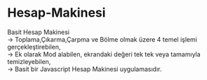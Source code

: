 # Hesap-Makinesi
Basit Hesap Makinesi</br>
-> Toplama,Çıkarma,Çarpma ve Bölme olmak üzere 4 temel işlemi gerçekleştirebilen,</br>
-> Ek olarak Mod alabilen, ekrandaki değeri tek tek veya tamamıyla temizleyebilen,</br>
-> Basit bir Javascript Hesap Makinesi uygulamasıdır.
